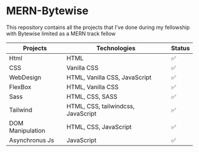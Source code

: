 # MERN-Bytewise
This repository contains all the projects that I've done during my fellowship with Bytewise limited as a MERN track fellow


| Projects        | Technologies                       | Status | 
|-----------------|------------------------------------|--------|
| Html      |	HTML	                             | ✅     |
| CSS	      | Vanilla CSS	                       | ✅     |
| WebDesign |	HTML, Vanilla CSS, JavaScript      | ✅     |
| FlexBox   |	HTML, Vanilla CSS	                 | ✅     |
| Sass      |	HTML, CSS, SASS	                   | ✅     |
| Tailwind  |	HTML, CSS, tailwindcss, JavaScript | ✅     |
| DOM Manipulation | HTML, CSS, JavaScript | ✅ |
| Asynchronus Js | JavaScript | ✅ |
